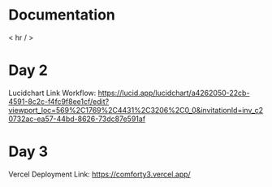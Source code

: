 # Documentation

< hr / >

# Day 2
Lucidchart Link Workflow:
https://lucid.app/lucidchart/a4262050-22cb-4591-8c2c-f4fc9f8ee1cf/edit?viewport_loc=569%2C1769%2C4431%2C3206%2C0_0&invitationId=inv_c20732ac-ea57-44bd-8626-73dc87e591af

# Day 3
Vercel Deployment Link: https://comforty3.vercel.app/
